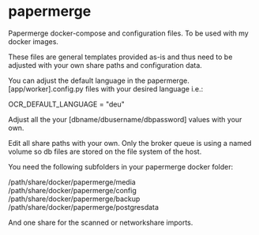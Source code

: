 # papermerge
Papermerge docker-compose and configuration files. To be used with my docker images.

These files are general templates provided as-is and thus need to be adjusted with your own share paths and configuration data.

You can adjust the default language in the papermerge.[app/worker].config.py files with your desired language i.e.:

OCR_DEFAULT_LANGUAGE = "deu"

Adjust all the your [dbname/dbusername/dbpassword] values with your own.

Edit all share paths with your own. Only the broker queue is using a named volume so db files are stored on the file system of the host.

You need the following subfolders in your papermerge docker folder:

/path/share/docker/papermerge/media
/path/share/docker/papermerge/config
/path/share/docker/papermerge/backup
/path/share/docker/papermerge/postgresdata

And one share for the scanned or networkshare imports.
